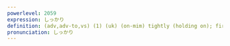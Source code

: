 ```yaml
---
powerlevel: 2059
expression: しっかり
definition: (adv,adv-to,vs) (1) (uk) (on-mim) tightly (holding on); firmly; securely; (2) (uk) (on-mim) strongly (built); solidly; sturdily; steadily; (3) (uk) (on-mim) properly; well; sufficiently; hard (working, etc.); fully; completely; (4) (uk) (on-mim) reliably; dependably; levelheadedly; shrewdly; wisely; cleverly; (P)
pronunciation: しっかり
---
```

